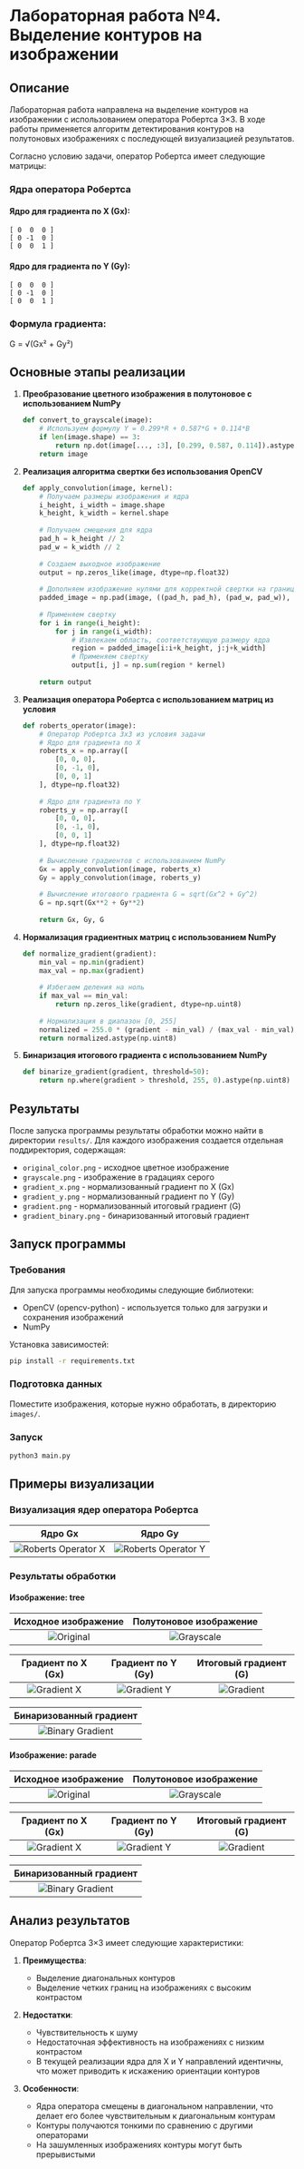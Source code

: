 # Лабораторная работа №4. Выделение контуров на изображении

## Описание

Лабораторная работа направлена на выделение контуров на изображении с использованием оператора Робертса 3×3. В ходе работы применяется алгоритм детектирования контуров на полутоновых изображениях с последующей визуализацией результатов.

Согласно условию задачи, оператор Робертса имеет следующие матрицы:

### Ядра оператора Робертса

#### Ядро для градиента по X (Gx):
```
[ 0  0  0 ]
[ 0 -1  0 ]
[ 0  0  1 ]
```

#### Ядро для градиента по Y (Gy):
```
[ 0  0  0 ]
[ 0 -1  0 ]
[ 0  0  1 ]
```

### Формула градиента:
G = √(Gx² + Gy²)

## Основные этапы реализации

1. **Преобразование цветного изображения в полутоновое с использованием NumPy**
   ```python
   def convert_to_grayscale(image):
       # Используем формулу Y = 0.299*R + 0.587*G + 0.114*B
       if len(image.shape) == 3:
           return np.dot(image[..., :3], [0.299, 0.587, 0.114]).astype(np.uint8)
       return image
   ```

2. **Реализация алгоритма свертки без использования OpenCV**
   ```python
   def apply_convolution(image, kernel):
       # Получаем размеры изображения и ядра
       i_height, i_width = image.shape
       k_height, k_width = kernel.shape
       
       # Получаем смещения для ядра
       pad_h = k_height // 2
       pad_w = k_width // 2
       
       # Создаем выходное изображение
       output = np.zeros_like(image, dtype=np.float32)
       
       # Дополняем изображение нулями для корректной свертки на границах
       padded_image = np.pad(image, ((pad_h, pad_h), (pad_w, pad_w)), mode='constant')
       
       # Применяем свертку
       for i in range(i_height):
           for j in range(i_width):
               # Извлекаем область, соответствующую размеру ядра
               region = padded_image[i:i+k_height, j:j+k_width]
               # Применяем свертку
               output[i, j] = np.sum(region * kernel)
       
       return output
   ```

3. **Реализация оператора Робертса с использованием матриц из условия**
   ```python
   def roberts_operator(image):
       # Оператор Робертса 3x3 из условия задачи
       # Ядро для градиента по X
       roberts_x = np.array([
           [0, 0, 0],
           [0, -1, 0],
           [0, 0, 1]
       ], dtype=np.float32)
       
       # Ядро для градиента по Y
       roberts_y = np.array([
           [0, 0, 0],
           [0, -1, 0],
           [0, 0, 1]
       ], dtype=np.float32)
       
       # Вычисление градиентов с использованием NumPy
       Gx = apply_convolution(image, roberts_x)
       Gy = apply_convolution(image, roberts_y)
       
       # Вычисление итогового градиента G = sqrt(Gx^2 + Gy^2)
       G = np.sqrt(Gx**2 + Gy**2)
       
       return Gx, Gy, G
   ```

4. **Нормализация градиентных матриц с использованием NumPy**
   ```python
   def normalize_gradient(gradient):
       min_val = np.min(gradient)
       max_val = np.max(gradient)
       
       # Избегаем деления на ноль
       if max_val == min_val:
           return np.zeros_like(gradient, dtype=np.uint8)
       
       # Нормализация в диапазон [0, 255]
       normalized = 255.0 * (gradient - min_val) / (max_val - min_val)
       return normalized.astype(np.uint8)
   ```

5. **Бинаризация итогового градиента с использованием NumPy**
   ```python
   def binarize_gradient(gradient, threshold=50):
       return np.where(gradient > threshold, 255, 0).astype(np.uint8)
   ```

## Результаты

После запуска программы результаты обработки можно найти в директории `results/`. Для каждого изображения создается отдельная поддиректория, содержащая:

- `original_color.png` - исходное цветное изображение
- `grayscale.png` - изображение в градациях серого
- `gradient_x.png` - нормализованный градиент по X (Gx)
- `gradient_y.png` - нормализованный градиент по Y (Gy)
- `gradient.png` - нормализованный итоговый градиент (G)
- `gradient_binary.png` - бинаризованный итоговый градиент

## Запуск программы

### Требования

Для запуска программы необходимы следующие библиотеки:
- OpenCV (opencv-python) - используется только для загрузки и сохранения изображений
- NumPy

Установка зависимостей:
```bash
pip install -r requirements.txt
```

### Подготовка данных

Поместите изображения, которые нужно обработать, в директорию `images/`.

### Запуск

```bash
python3 main.py
```

## Примеры визуализации

### Визуализация ядер оператора Робертса

| Ядро Gx | Ядро Gy |
|:-------:|:-------:|
| ![Roberts Operator X](./results/roberts_operator_x.png) | ![Roberts Operator Y](./results/roberts_operator_y.png) |

### Результаты обработки

#### Изображение: tree

| Исходное изображение | Полутоновое изображение |
|:--------------------:|:------------------------:|
| ![Original](./results/tree/original_color.png) | ![Grayscale](./results/tree/grayscale.png) |

| Градиент по X (Gx) | Градиент по Y (Gy) | Итоговый градиент (G) |
|:------------------:|:------------------:|:---------------------:|
| ![Gradient X](./results/tree/gradient_x.png) | ![Gradient Y](./results/tree/gradient_y.png) | ![Gradient](./results/tree/gradient.png) |

| Бинаризованный градиент |
|:----------------------:|
| ![Binary Gradient](./results/tree/gradient_binary.png) |

#### Изображение: parade

| Исходное изображение | Полутоновое изображение |
|:--------------------:|:------------------------:|
| ![Original](./results/parade/original_color.png) | ![Grayscale](./results/parade/grayscale.png) |

| Градиент по X (Gx) | Градиент по Y (Gy) | Итоговый градиент (G) |
|:------------------:|:------------------:|:---------------------:|
| ![Gradient X](./results/parade/gradient_x.png) | ![Gradient Y](./results/parade/gradient_y.png) | ![Gradient](./results/parade/gradient.png) |

| Бинаризованный градиент |
|:----------------------:|
| ![Binary Gradient](./results/parade/gradient_binary.png) |

## Анализ результатов

Оператор Робертса 3×3 имеет следующие характеристики:

1. **Преимущества**:
   - Выделение диагональных контуров
   - Выделение четких границ на изображениях с высоким контрастом

2. **Недостатки**:
   - Чувствительность к шуму
   - Недостаточная эффективность на изображениях с низким контрастом
   - В текущей реализации ядра для X и Y направлений идентичны, что может приводить к искажению ориентации контуров

3. **Особенности**:
   - Ядра оператора смещены в диагональном направлении, что делает его более чувствительным к диагональным контурам
   - Контуры получаются тонкими по сравнению с другими операторами
   - На зашумленных изображениях контуры могут быть прерывистыми